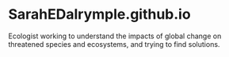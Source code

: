# SarahEDalrymple.github.io
Ecologist working to understand the impacts of global change on threatened species and ecosystems, and trying to find solutions.
